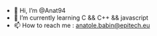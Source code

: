 - 👋 Hi, I’m @Anat94
- 🌱 I’m currently learning C && C++ && javascript
- 📫 How to reach me : anatole.babin@epitech.eu

<!---
Anat94/Anat94 is a ✨ special ✨ repository because its `README.md` (this file) appears on your GitHub profile.
You can click the Preview link to take a look at your changes.
--->
